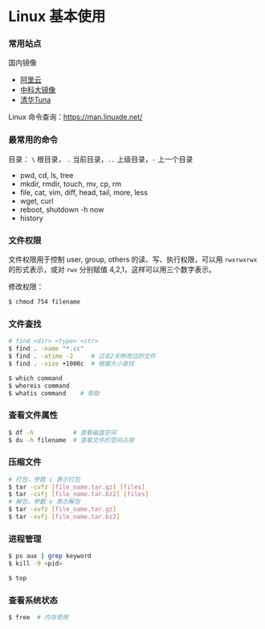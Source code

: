 # Linux 基本使用

### 常用站点
国内镜像
* [阿里云](https://developer.aliyun.com/mirror/)
* [中科大镜像](http://mirrors.ustc.edu.cn/)
* [清华Tuna](https://mirrors.tuna.tsinghua.edu.cn/)

Linux 命令查询：https://man.linuxde.net/

### 最常用的命令
目录： `\` 根目录， `.` 当前目录，`..` 上级目录，`-` 上一个目录
* pwd, cd, ls, tree
* mkdir, rmdir, touch, mv, cp, rm
* file, cat, vim, diff,  head, tail, more, less
* wget, curl
* reboot, shutdown -h now
* history

### 文件权限
文件权限用于控制 user, group, others 的读、写、执行权限，可以用 `rwxrwxrwx` 的形式表示，或对 `rwx` 分别赋值 4,2,1，这样可以用三个数字表示。

修改权限：
```bash
$ chmod 754 filename
```

### 文件查找
```bash
# find <dir> <type> <str>
$ find . -name "*.cc"
$ find . -atime -2     # 过去2天修改过的文件
$ find . -size +1000c  # 根据大小查找

$ which command
$ whereis command
$ whatis command    # 帮助
```

### 查看文件属性
```bash
$ df -h           # 查看磁盘空间
$ du -h filename  # 查看文件的空间占用
```

### 压缩文件
```bash
# 打包，参数 c 表示打包
$ tar -cvfz [file_name.tar.gz] [files]
$ tar -cvfj [file_name.tar.bz2] [files]
# 解包，参数 x 表示解包
$ tar -xvfz [file_name.tar.gz]
$ tar -xvfj [file_name.tar.bz2]
```

### 进程管理
```bash
$ ps aux | grep keyword
$ kill -9 <pid>

$ top
```

### 查看系统状态
```bash
$ free  # 内存使用
```